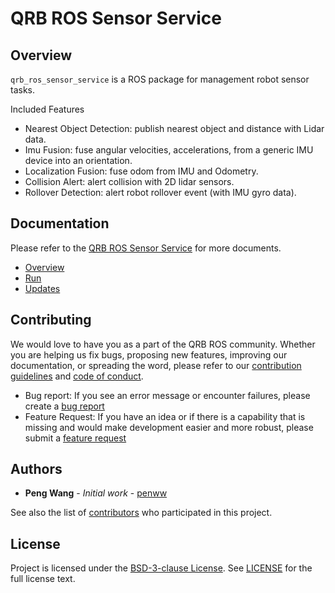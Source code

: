 # QRB ROS Sensor Service

## Overview

`qrb_ros_sensor_service` is a ROS package for management robot sensor tasks.

Included Features
- Nearest Object Detection: publish nearest object and distance with Lidar data.
- Imu Fusion: fuse angular velocities, accelerations, from a generic IMU device into an orientation.
- Localization Fusion: fuse odom from IMU and Odometry.
- Collision Alert: alert collision with 2D lidar sensors.
- Rollover Detection: alert robot rollover event (with IMU gyro data).

## Documentation
Please refer to the [QRB ROS Sensor Service](https://quic-qrb-ros.github.io/packages/qrb_ros_sensor_service/index.html) for more documents.
- [Overview](https://quic-qrb-ros.github.io/packages/qrb_ros_sensor_service/index.html#overview)
- [Run](https://quic-qrb-ros.github.io/packages/qrb_ros_sensor_service/index.html#run)
- [Updates](https://quic-qrb-ros.github.io/packages/qrb_ros_sensor_service/index.html#updates)

## Contributing

We would love to have you as a part of the QRB ROS community. Whether you are helping us fix bugs, proposing new features, improving our documentation, or spreading the word, please refer to our [contribution guidelines](./CONTRIBUTING.md) and [code of conduct](./CODE_OF_CONDUCT.md).

- Bug report: If you see an error message or encounter failures, please create a [bug report](../../issues)
- Feature Request: If you have an idea or if there is a capability that is missing and would make development easier and more robust, please submit a [feature request](../../issues)


## Authors

* **Peng Wang** - *Initial work* - [penww](https://github.com/penww)

See also the list of [contributors](https://github.com/quic-qrb-ros/qrb_ros_sensor_service/graphs/contributors) who participated in this project.


## License

Project is licensed under the [BSD-3-clause License](https://spdx.org/licenses/BSD-3-Clause.html). See [LICENSE](./LICENSE) for the full license text.
